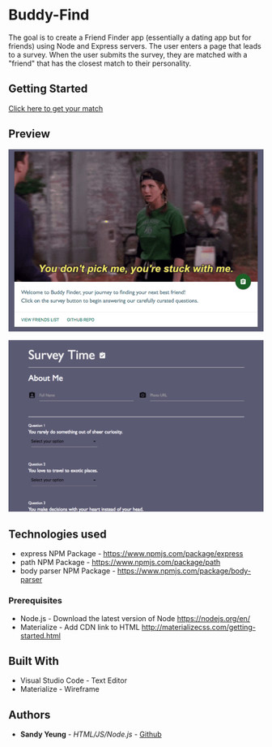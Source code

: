 # Buddy-Find

The goal is to create a Friend Finder app (essentially a dating app but for friends) using Node and Express servers. The user enters a page that leads to a survey. When the user submits the survey, they are matched with a "friend" that has the closest match to their personality.

## Getting Started
[Click here to get your match](https://morning-chamber-41149.herokuapp.com/)

## Preview

![](app/public/images/friendsSS.png)

![](app/public/images/surveySS.png)

## Technologies used

- express NPM Package - https://www.npmjs.com/package/express
- path NPM Package - https://www.npmjs.com/package/path
- body parser NPM Package - https://www.npmjs.com/package/body-parser

### Prerequisites

- Node.js - Download the latest version of Node https://nodejs.org/en/
- Materialize - Add CDN link to HTML http://materializecss.com/getting-started.html

## Built With

* Visual Studio Code - Text Editor
* Materialize - Wireframe

## Authors

* **Sandy Yeung** - *HTML/JS/Node.js* - [Github](https://github.com/Sandynism)